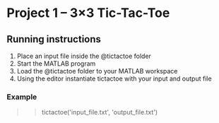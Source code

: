 # Project 1 – 3×3 Tic-Tac-Toe
##  Running instructions
1. Place an input file inside the @tictactoe folder
2. Start the MATLAB program
3. Load the @tictactoe folder to your MATLAB workspace
4. Using the editor instantiate tictactoe with your input and output file


### Example
>> tictactoe('input_file.txt', 'output_file.txt') 


